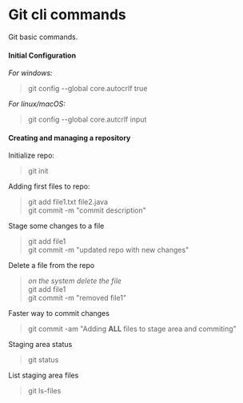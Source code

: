 # Git cli commands
Git basic commands.


#### Initial Configuration
*For windows:* 
>  git config --global core.autocrlf true

*For linux/macOS:*
>  git config --global core.autcrlf input


#### Creating and managing a repository
Initialize repo:
>  git init
  
Adding first files to repo:
>  git add file1.txt file2.java\
>  git commit -m "commit description"
  
Stage some changes to a file
>  git add file1\
>  git commit -m "updated repo with new changes"
  
Delete a file from the repo
>  *on the system delete the file*\
>  git add file1\
>  git commit -m "removed file1"
>  
Faster way to commit changes
>  git commit -am "Adding **ALL** files to stage area and commiting"

Staging area status
>  git status

List staging area files
>  git ls-files

#### 
